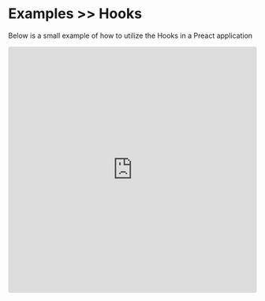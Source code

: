 # Examples >> Hooks

Below is a small example of how to utilize the Hooks in a Preact application

<iframe src="https://codesandbox.io/embed/clever-visvesvaraya-nb4le?fontsize=14&hidenavigation=1&theme=dark"
     style="width:100%; height:500px; border:0; border-radius: 4px; overflow:hidden;"
     title="clever-visvesvaraya-nb4le"
     allow="accelerometer; ambient-light-sensor; camera; encrypted-media; geolocation; gyroscope; hid; microphone; midi; payment; usb; vr; xr-spatial-tracking"
     sandbox="allow-forms allow-modals allow-popups allow-presentation allow-same-origin allow-scripts"
   ></iframe>
